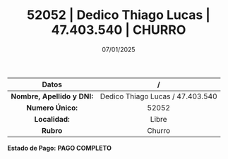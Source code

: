 ﻿---
title: 52052 | Dedico Thiago Lucas | 47.403.540 | CHURRO
date: 07/01/2025
draft: false
tags: ['libre', 'titular', 'churro']
---

|          **Datos**          |  /  |
|:---------------------------:|:---:|
| **Nombre, Apellido y DNI:** | Dedico Thiago Lucas / 47.403.540 |
|      **Numero Único:**      | 52052 |
|        **Localidad:**       | Libre |
|          **Rubro**          | Churro |

**Estado de Pago:** **PAGO COMPLETO**
